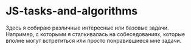 # JS-tasks-and-algorithms

Здесь я собираю различные интересные или базовые задачи.
Например, с которыми я сталкивалась на собеседованиях, которые вполне могут встретиться или просто понравившиеся мне задачи.
